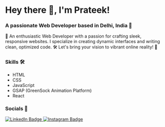 # Hey there 👋, I'm Prateek!
### A passionate Web Developer based in Delhi, India 📍

🚀 An enthusiastic Web Developer with a passion for crafting sleek, responsive websites. I specialize in creating dynamic interfaces and writing clean, optimized code. 🛠️ Let's bring your vision to vibrant online reality! 🌟

### Skills 🛠️
- HTML
- CSS
- JavaScript
- GSAP (GreenSock Animation Platform)
- React

### Socials 📱
<div id="badges">
  <a href="https://www.linkedin.com/in/prateeksharma45">
    <img src="https://img.shields.io/badge/LinkedIn-blue?style=for-the-badge&logo=linkedin&logoColor=white" alt="LinkedIn Badge"/>
  </a>
  <a href="https://instagram.com/prateeksharma_45">
    <img src="https://img.shields.io/badge/-Instagram-F44747?style=for-the-badge&logo=instagram&logoColor=white" alt="Instagram Badge"/>
  </a>
</div>
